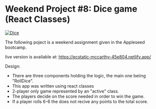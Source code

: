 # Weekend Project #8: Dice game (React Classes)


<a href="https://ibb.co/P1xH72G"><img src="https://i.ibb.co/xzhTpnq/Dice.png" alt="Dice" border="0"></a>


The following poject is a weekend assignment given in the Appleseed bootcamp.

live version is available at: https://ecstatic-mccarthy-45e804.netlify.app/

Design:
* There are three components holding the logic, the main one beiing "RollDice".
* This app was written using react classes
* 2-player only game represented by an "active" class.
* The players decide on the score needed in order to win the game.
* If a player rolls 6-6 the does not recive any points to the total score.

